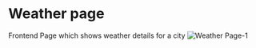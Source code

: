 ﻿# Weather page
Frontend Page which shows weather details for a city
![Weather Page-1](https://user-images.githubusercontent.com/57226457/149380202-f7fcc2d9-4f53-453b-aed8-f7aedcf37885.png)

